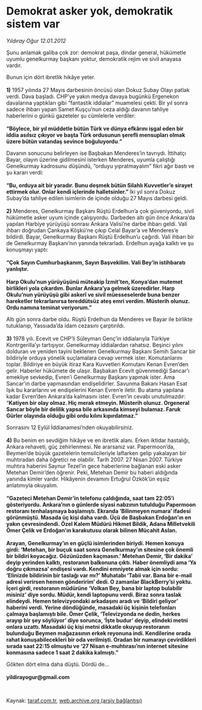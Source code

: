 # Demokrat asker yok, demokratik sistem var

*Yıldıray Oğur 12.01.2012*

<div class="yazi"><p>Şunu anlamak galiba çok zor: demokrat paşa, dindar general, hükümetle uyumlu genelkurmay başkanı yoktur, demokratik rejim ve sivil anayasa vardır.</p>
<p>Bunun için dört ibretlik hikâye yeter.<br/><br/><b>1)</b> 1957 yılında 27 Mayıs darbesinin öncüsü olan Dokuz Subay Olayı patlak verdi. Dava başladı. CHP’ye yakın medya davaya bugünkü Ergenekon davalarına yaptıkları gibi “fantastik iddialar” muamelesi çekti. Bir yıl sonra sadece ihbarı yapan Samet Kuşçu’nun ceza aldığı davanın tahliye haberlerini o günkü gazeteler şu cümlelerle verdiler:<br/><br/><b>“Böylece, bir yıl müddetle bütün Türk ve dünya efkârını işgal eden bir iddia asılsız çıkıyor ve başta Türk ordusunun şerefli mensupları olmak üzere bütün vatandaş sevince boğuluyordu</b>.<b>”</b></p>
<p>Davanın sonucunu belirleyen ise Başbakan Menderes’in tavrıydı. İttihatçı Bayar, olayın üzerine gidilmesini isterken Menderes, uyumla çalıştığı Genelkurmay kadrosunu düşündü, “orduyu yıpratmayalım” fikri ağır bastı ve şu kararı verdi:<br/><br/><b>“Bu, orduya ait bir yaradır. Bunu deşmek bütün Silahlı Kuvvetler’e sirayet ettirmek olur. Onlar kendi içlerinde halletsinler.” </b>İki yıl sonra Dokuz Subay’da tahliye edilen isimlerin de içinde olduğu 27 Mayıs darbesi geldi.<br/><br/><b>2)</b> Menderes, Genelkurmay Başkanı Rüştü Erdelhun’a çok güveniyordu, sivil hükümetle asker uyum içinde çalışıyordu. Darbeden altı gün önce Ankara’da yapılan Harbiye yürüyüşü sonrası Ankara Valisi’ne darbe ihbarı geldi. Vali ihbarı doğrudan Çankaya Köşkü’ne çıkıp Celal Bayar’a ve Menderes’e bildirdi. Bayar, Genelkurmay Başkanı Rüştü Erdelhun’u çağırdı. Vali ihbarı bir de Genelkurmay Başkanı’nın yanında tekrarladı. Erdelhun ayağa kalktı ve şu konuşmayı yaptı:<br/><br/><b>“Çok Sayın Cumhurbaşkanım, Sayın Başvekilim. Vali Bey’in istihbaratı yanlıştır.<br/><br/></b><b>Harp Okulu’nun yürüyüşünü müteakip İzmit’ten, Konya’dan mutemet birlikleri yola çıkardım. Bunlar Ankara’ya gelmek üzeredirler. Harp Okulu’nun yürüyüşü gibi askerî ve sivil müesseselerde buna benzer hareketler tekrarlanırsa tereddütsüz ateş emri verdim. Müsterih olunuz. Ordu namına teminat veriyorum.” </b></p>
<p>Altı gün sonra darbe oldu. Rüştü Erdelhun da Menderes ve Bayar ile birlikte tutuklanıp, Yassıada’da idam cezasını çarptırıldı.<br/><br/><b>3)</b> 1978 yılı. Ecevit ve CHP’li Süleyman Genç’in iddialarıyla Türkiye Kontrgerilla’yı tartışıyor. Genelkurmay iddialardan rahatsız. Beşinci yılını dolduran ve yeniden tayini beklenen Genelkurmay Başkanı Semih Sancar bir bildiriyle orduya yönelik suçlamalara cevap vermek ister. Komutanlarını toplar. Bildiriye en büyük itiraz Kara Kuvvetleri Komutanı Kenan Evren’den gelir. Haberler hükümete de ulaşır. Başbakan Ecevit güvenmediği Sancar’ı emekliye sevkedip, Evren’i Genelkurmay Başkanı yapmak ister. Ama Sancar’ın darbe yapmasından endişelidirler. Savunma Bakanı Hasan Esat Işık bu kararlarını ve endişelerini Kenan Evren’e iletir. Bu atama yapılana kadar Evren’den Ankara’da kalmasını ister. Evren’in cevabı unutulmazdır: “<b>Katiyen bir olay olmaz. Hiç merak etmeyin. Müsterih olunuz. Orgeneral Sancar böyle bir delilik yapsa bile arkasında kimseyi bulamaz. Faruk Gürler olayında olduğu gibi ordu kılını kıpırdatmaz.” </b></p>
<p>Sonrasını 12 Eylül İddianamesi’nden okuyabilirsiniz.<br/><br/><b>4)</b> Bu benim en sevdiğim hikâye ve en ibretlik alanı. Erken iktidar hastalığı, Ankara rehaveti, güç zehirlenmesi. Ne ararsanız var. Papermoon’da, Beymen’de büyük gazetelerin temsilcileriyle laflarken gelip yakalayan bir muhtıradan daha öğretici ne olabilir. Tarih 2007. 27 Nisan 2007. Türkiye muhtıra haberini Saynur Tezel’in gece haberlerine bağlanan eski asker Metehan Demir’den öğrenir. Peki, Metehan Demir bu haberi aldığında yanında kimler vardır. Hikâyenin devamını Ertuğrul Özkök’ün eşsiz anlatımıyla okuyalım.<br/><br/><b>“Gazeteci Metehan Demir’in telefonu çaldığında, saat tam 22:05’i gösteriyordu. Ankara’nın o günlerde siyasi nabzının tutulduğu Papermoon restoranı tenhalaşmaya başlamıştı. Ekranda ‘Bilinmeyen numara’ ifadesi görünmüştü. Masada üç kişi daha vardı. Üçü de Başbakan Erdoğan’ın en yakın çevresindendi. Özel Kalem Müdürü Hikmet Bildik, Adana Milletvekili Ömer Çelik ve Erdoğan’ın karakutusu olarak bilinen Mücahit Aslan.<br/><br/></b><b>Arayan, Genelkurmay’ın en güçlü isimlerinden biriydi. Hemen konuya girdi: ‘Metehan, bir buçuk saat sonra Genelkurmay’ın sitesine çok önemli bir bildiri koyacağız. Gözünüzden kaçmasın.’ Metehan Demir, ‘Bir dakika’ deyip yerinden kalktı, restoranın balkonuna çıktı. Haber önemliydi ama ‘Ya doğru çıkmazsa’ endişesi vardı. Kendini emniyete almak için sordu: ‘Elinizde bildirinin bir taslağı var mı?’ Muhatabı ‘Tabii var. Bana bir e-mail adresi verirsen hemen gönderirim’ dedi. O zamanlar BlackBerry’si yoktu. İçeri girdi, restoranın müdürüne ‘Volkan Bey, bana bir laptop bulabilir misiniz’ diye sordu. Müdür, kendi laptopunu verdi. Biraz sonra taslak elindeydi. Hemen televizyondaki arkadaşını aradı ve ‘Bildiri geliyor’ haberini verdi. Yerine döndüğünde, masadaki üç kişinin telefonları çalmaya başlamıştı bile. Ömer Çelik, ‘Televizyonda ne dedin, herkes arayıp bir şey söylüyor’ diye sorunca, ‘İşte budur’ deyip, elindeki metni onlara uzattı. Masadaki üç kişi metni dikkatle okuyup restoranın bulunduğu Beymen mağazasının erkek reyonuna indi. Kendilerine orada rahat konuşabilecekleri bir oda verilmişti. Oradan bir numarayı çevirdikleri sırada saat 22:15 olmuştu ve ‘27 Nisan e-muhtırası’nın internet sitesine konmasına sadece 1 saat 2 dakika kalmıştı.”</b></p>
<p>Gökten dört elma daha düştü. Dördü de...<br/><br/><b>yildirayogur@gmail.com</b></p>
<p><i> </i></p>
</div>

Kaynak: [taraf.com.tr](http://www.taraf.com.tr/yildiray-ogur/makale-demokrat-asker-yok-demokratik-sistem-var.htm), [web.archive.org (arşiv bağlantısı)](http://web.archive.org/web/20130709120922/http://www.taraf.com.tr/yildiray-ogur/makale-demokrat-asker-yok-demokratik-sistem-var.htm)

